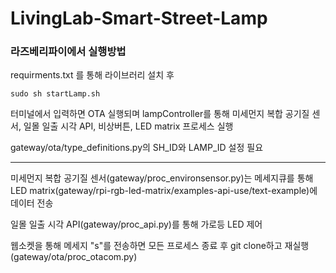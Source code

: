 # LivingLab-Smart-Street-Lamp

### 라즈베리파이에서 실행방법

requirments.txt 를 통해 라이브러리 설치 후

    sudo sh startLamp.sh

터미널에서 입력하면 OTA 실행되며 lampController를 통해 미세먼지 복합 공기질 센서, 일몰 일출 시각 API, 비상버튼, LED matrix 프로세스 실행

gateway/ota/type_definitions.py의 SH_ID와 LAMP_ID 설정 필요

-----

미세먼지 복합 공기질 센서(gateway/proc_environsensor.py)는 메세지큐를 통해 LED matrix(gateway/rpi-rgb-led-matrix/examples-api-use/text-example)에 데이터 전송 

일몰 일출 시각 API(gateway/proc_api.py)를 통해 가로등 LED 제어

웹소켓을 통해 메세지 "s"를 전송하면 모든 프로세스 종료 후 git clone하고 재실행 (gateway/ota/proc_otacom.py)
